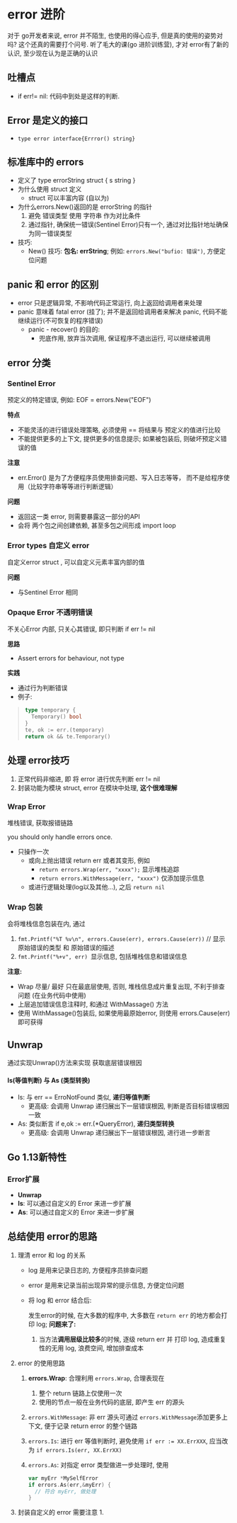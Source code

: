# error 进阶

对于 go开发者来说, error 并不陌生, 也使用的得心应手, 但是真的使用的姿势对吗? 这个还真的需要打个问号. 听了毛大的课(go 进阶训练营), 才对 error有了新的认识, 至少现在认为是正确的认识

## 吐槽点

- if err!= nil:  代码中到处是这样的判断.

## Error 是定义的接口

- `type error interface{Errror() string}`

## 标准库中的 errors

- 定义了 type errorString struct { s string }
- 为什么使用 struct 定义
  - struct 可以丰富内容 (自以为)
- 为什么errors.New()返回的是 errorString 的指针
  1. 避免 错误类型 使用 字符串 作为对比条件
  2. 通过指针, 确保统一错误(Sentinel Error)只有一个, 通过对比指针地址确保为同一错误类型
- 技巧: 
  - New() 技巧: **包名: errString**; 例如: `errors.New("bufio: 错误")`, 方便定位问题

## panic 和 error 的区别

- error 只是逻辑异常, 不影响代码正常运行, 向上返回给调用者来处理
- panic 意味着 fatal error (挂了); 并不是返回给调用者来解决 panic,  代码不能继续运行(不可恢复的程序错误)
  - panic - recover() 的目的:
    - 兜底作用, 放弃当次调用, 保证程序不退出运行, 可以继续被调用



## error 分类

### Sentinel Error

预定义的特定错误, 例如: EOF = errors.New("EOF")

**特点**

  - 不能灵活的进行错误处理策略, 必须使用 == 将结果与 预定义的值进行比较
  - 不能提供更多的上下文, 提供更多的信息提示; 如果被包装后, 则破坏预定义错误的值

**注意**

- err.Error() 是为了方便程序员使用排查问题、写入日志等等， 而不是给程序使用（比较字符串等等进行判断逻辑）

**问题**

- 返回这一类 error, 则需要暴露这一部分的API
- 会将 两个包之间创建依赖, 甚至多包之间形成 import loop

### Error types 自定义 error

自定义error struct , 可以自定义元素丰富内部的值

**问题**

* 与Sentinel Error 相同

### Opaque Error 不透明错误

不关心Error 内部, 只关心其错误, 即只判断 if err != nil

**思路**

- Assert errors for behaviour, not type

**实践**

- 通过行为判断错误
- 例子: 
> ```go
> type temporary {
> 	Temporary() bool
> }
> te, ok := err.(temporary)
> return ok && te.Temporary()
> ```


## 处理 error技巧

1. 正常代码非缩进, 即 将 error 进行优先判断 err != nil
2. 封装功能为模块 struct, error 在模块中处理, **这个很难理解**

### Wrap Error

堆栈错误, 获取报错链路

you should only handle errors once.

- 只操作一次
  - 或向上抛出错误 return err 或者其变形, 例如 
    - `return errors.Wrap(err, "xxxx");`   显示堆栈追踪
    - `return errors.WithMessage(err, "xxxx")`  仅添加提示信息
  - 或进行逻辑处理(log以及其他...), 之后 `return nil`

### Wrap 包装

会将堆栈信息包装在内, 通过

  1. `fmt.Printf("%T %v\n", errors.Cause(err), errors.Cause(err))` // 显示 原始错误的类型 和 原始错误的描述
  2. `fmt.Printf("%+v", err) `显示信息, 包括堆栈信息和错误信息

**注意:**

- Wrap 尽量/ 最好 只在最底层使用, 否则, 堆栈信息成片重复出现, 不利于排查问题 (在业务代码中使用)
- 上层追加错误信息注释时, 和通过 WithMassage() 方法
- 使用 WithMassage()包装后, 如果使用最原始error, 则使用 errors.Cause(err)即可获得 

## Unwrap 

通过实现Unwrap()方法来实现 获取底层错误根因

#### Is(等值判断) 与  As (类型转换)

- Is: 与 err == ErroNotFound 类似, **递归等值判断**
  - 更高级: 会调用 Unwrap 递归展出下一层错误根因, 判断是否目标错误根因一致
- As: 类似断言 if e,ok := err.(*QueryError), **递归类型转换**
  - 更高级: 会调用 Unwrap 递归展出下一层错误根因, 进行进一步断言

## Go 1.13新特性

### Error扩展

- **Unwrap**
- **Is**: 可以通过自定义的 Error 来进一步扩展
- **As**: 可以通过自定义的 Error 来进一步扩展



## 总结使用 error的思路

1. 理清 error 和 log 的关系
   * log 是用来记录日志的, 方便程序员排查问题
   * error 是用来记录当前出现异常的提示信息, 方便定位问题
   * 将 log 和 error 结合后:

     发生error的时候, 在大多数的程序中, 大多数在 `return err` 的地方都会打印 log; **问题来了:**
     1. 当方法**调用层级比较多**的时候, 逐级 return err 并 打印 log, 造成重复性的无用 log, 浪费空间, 增加排查成本

2. error 的使用思路

   1. **errors.Wrap**: 合理利用 `errors.Wrap`, 合理表现在

      1. 整个 return 链路上仅使用一次
      2. 使用的节点一般在业务代码的底层, 即产生 err 的源头

   2. `errors.WithMessage`: 非 err 源头可通过 `errors.WithMessage`添加更多上下文, 便于记录 return error 的整个链路

   3. `errors.Is`: 进行 err 等值判断时, 避免使用 `if err := XX.ErrXXX`, 应当改为 `if errors.Is(err, XX.ErrXX)`

   4. `errors.As`: 对指定 error 类型做进一步处理时, 使用 

      ```go
      var myErr *MySelfError
      if errors.As(err,&myErr) {
        // 符合 myErr, 做处理
      }
      ```

      

3. 封装自定义的 error 需要注意
   1. 